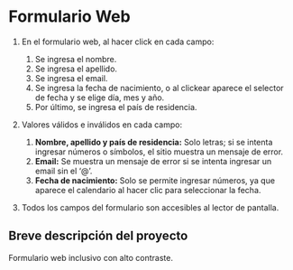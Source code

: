 

# Formulario Web

1. En el formulario web, al hacer click en cada campo:
    1. Se ingresa el nombre.
    2. Se ingresa el apellido.
    3. Se ingresa el email.
    4. Se ingresa la fecha de nacimiento, o al clickear aparece el selector de fecha y se elige día, mes y año.
    5. Por último, se ingresa el país de residencia.

2. Valores válidos e inválidos en cada campo:
    1. **Nombre, apellido y país de residencia:** Solo letras; si se intenta ingresar números o símbolos, el sitio muestra un mensaje de error.
    2. **Email:** Se muestra un mensaje de error si se intenta ingresar un email sin el ‘@’.
    3. **Fecha de nacimiento:** Solo se permite ingresar números, ya que aparece el calendario al hacer clic para seleccionar la fecha.

3. Todos los campos del formulario son accesibles al lector de pantalla.

## Breve descripción del proyecto

Formulario web inclusivo con alto contraste.
